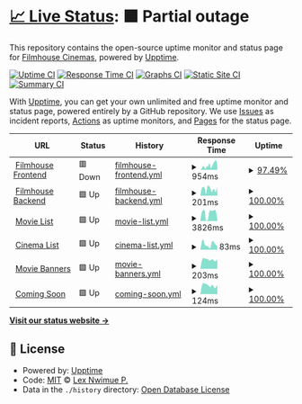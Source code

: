 # [📈 Live Status](https://lexNwimue.github.io/filmhouse-monitor): <!--live status--> **🟧 Partial outage**

This repository contains the open-source uptime monitor and status page for [Filmhouse Cinemas](<[lexnwimue.github.io](https://www.filmhouseng.com/)>), powered by [Upptime](https://github.com/upptime/upptime).

[![Uptime CI](https://github.com/lexNwimue/filmhouse-monitor/workflows/Uptime%20CI/badge.svg)](https://github.com/lexNwimue/filmhouse-monitor/actions?query=workflow%3A%22Uptime+CI%22)
[![Response Time CI](https://github.com/lexNwimue/filmhouse-monitor/workflows/Response%20Time%20CI/badge.svg)](https://github.com/lexNwimue/filmhouse-monitor/actions?query=workflow%3A%22Response+Time+CI%22)
[![Graphs CI](https://github.com/lexNwimue/filmhouse-monitor/workflows/Graphs%20CI/badge.svg)](https://github.com/lexNwimue/filmhouse-monitor/actions?query=workflow%3A%22Graphs+CI%22)
[![Static Site CI](https://github.com/lexNwimue/filmhouse-monitor/workflows/Static%20Site%20CI/badge.svg)](https://github.com/lexNwimue/filmhouse-monitor/actions?query=workflow%3A%22Static+Site+CI%22)
[![Summary CI](https://github.com/lexNwimue/filmhouse-monitor/workflows/Summary%20CI/badge.svg)](https://github.com/lexNwimue/filmhouse-monitor/actions?query=workflow%3A%22Summary+CI%22)

With [Upptime](https://upptime.js.org), you can get your own unlimited and free uptime monitor and status page, powered entirely by a GitHub repository. We use [Issues](https://github.com/lexNwimue/filmhouse-monitor/issues) as incident reports, [Actions](https://github.com/lexNwimue/filmhouse-monitor/actions) as uptime monitors, and [Pages](https://lexNwimue.github.io/filmhouse-monitor) for the status page.

<!--start: status pages-->
<!-- This summary is generated by Upptime (https://github.com/upptime/upptime) -->
<!-- Do not edit this manually, your changes will be overwritten -->
<!-- prettier-ignore -->
| URL | Status | History | Response Time | Uptime |
| --- | ------ | ------- | ------------- | ------ |
| <img alt="" src="https://icons.duckduckgo.com/ip3/www.filmhouseng.com.ico" height="13"> [Filmhouse Frontend](https://www.filmhouseng.com) | 🟥 Down | [filmhouse-frontend.yml](https://github.com/lexNwimue/filmhouse-monitor/commits/HEAD/history/filmhouse-frontend.yml) | <details><summary><img alt="Response time graph" src="./graphs/filmhouse-frontend/response-time-week.png" height="20"> 954ms</summary><br><a href="https://lexNwimue.github.io/filmhouse-monitor/history/filmhouse-frontend"><img alt="Response time 344" src="https://img.shields.io/endpoint?url=https%3A%2F%2Fraw.githubusercontent.com%2FlexNwimue%2Ffilmhouse-monitor%2FHEAD%2Fapi%2Ffilmhouse-frontend%2Fresponse-time.json"></a><br><a href="https://lexNwimue.github.io/filmhouse-monitor/history/filmhouse-frontend"><img alt="24-hour response time 1167" src="https://img.shields.io/endpoint?url=https%3A%2F%2Fraw.githubusercontent.com%2FlexNwimue%2Ffilmhouse-monitor%2FHEAD%2Fapi%2Ffilmhouse-frontend%2Fresponse-time-day.json"></a><br><a href="https://lexNwimue.github.io/filmhouse-monitor/history/filmhouse-frontend"><img alt="7-day response time 954" src="https://img.shields.io/endpoint?url=https%3A%2F%2Fraw.githubusercontent.com%2FlexNwimue%2Ffilmhouse-monitor%2FHEAD%2Fapi%2Ffilmhouse-frontend%2Fresponse-time-week.json"></a><br><a href="https://lexNwimue.github.io/filmhouse-monitor/history/filmhouse-frontend"><img alt="30-day response time 558" src="https://img.shields.io/endpoint?url=https%3A%2F%2Fraw.githubusercontent.com%2FlexNwimue%2Ffilmhouse-monitor%2FHEAD%2Fapi%2Ffilmhouse-frontend%2Fresponse-time-month.json"></a><br><a href="https://lexNwimue.github.io/filmhouse-monitor/history/filmhouse-frontend"><img alt="1-year response time 344" src="https://img.shields.io/endpoint?url=https%3A%2F%2Fraw.githubusercontent.com%2FlexNwimue%2Ffilmhouse-monitor%2FHEAD%2Fapi%2Ffilmhouse-frontend%2Fresponse-time-year.json"></a></details> | <details><summary><a href="https://lexNwimue.github.io/filmhouse-monitor/history/filmhouse-frontend">97.49%</a></summary><a href="https://lexNwimue.github.io/filmhouse-monitor/history/filmhouse-frontend"><img alt="All-time uptime 99.70%" src="https://img.shields.io/endpoint?url=https%3A%2F%2Fraw.githubusercontent.com%2FlexNwimue%2Ffilmhouse-monitor%2FHEAD%2Fapi%2Ffilmhouse-frontend%2Fuptime.json"></a><br><a href="https://lexNwimue.github.io/filmhouse-monitor/history/filmhouse-frontend"><img alt="24-hour uptime 99.99%" src="https://img.shields.io/endpoint?url=https%3A%2F%2Fraw.githubusercontent.com%2FlexNwimue%2Ffilmhouse-monitor%2FHEAD%2Fapi%2Ffilmhouse-frontend%2Fuptime-day.json"></a><br><a href="https://lexNwimue.github.io/filmhouse-monitor/history/filmhouse-frontend"><img alt="7-day uptime 97.49%" src="https://img.shields.io/endpoint?url=https%3A%2F%2Fraw.githubusercontent.com%2FlexNwimue%2Ffilmhouse-monitor%2FHEAD%2Fapi%2Ffilmhouse-frontend%2Fuptime-week.json"></a><br><a href="https://lexNwimue.github.io/filmhouse-monitor/history/filmhouse-frontend"><img alt="30-day uptime 99.42%" src="https://img.shields.io/endpoint?url=https%3A%2F%2Fraw.githubusercontent.com%2FlexNwimue%2Ffilmhouse-monitor%2FHEAD%2Fapi%2Ffilmhouse-frontend%2Fuptime-month.json"></a><br><a href="https://lexNwimue.github.io/filmhouse-monitor/history/filmhouse-frontend"><img alt="1-year uptime 99.70%" src="https://img.shields.io/endpoint?url=https%3A%2F%2Fraw.githubusercontent.com%2FlexNwimue%2Ffilmhouse-monitor%2FHEAD%2Fapi%2Ffilmhouse-frontend%2Fuptime-year.json"></a></details>
| <img alt="" src="https://icons.duckduckgo.com/ip3/fh-api.filmhouseng.com.ico" height="13"> [Filmhouse Backend](https://fh-api.filmhouseng.com) | 🟩 Up | [filmhouse-backend.yml](https://github.com/lexNwimue/filmhouse-monitor/commits/HEAD/history/filmhouse-backend.yml) | <details><summary><img alt="Response time graph" src="./graphs/filmhouse-backend/response-time-week.png" height="20"> 201ms</summary><br><a href="https://lexNwimue.github.io/filmhouse-monitor/history/filmhouse-backend"><img alt="Response time 201" src="https://img.shields.io/endpoint?url=https%3A%2F%2Fraw.githubusercontent.com%2FlexNwimue%2Ffilmhouse-monitor%2FHEAD%2Fapi%2Ffilmhouse-backend%2Fresponse-time.json"></a><br><a href="https://lexNwimue.github.io/filmhouse-monitor/history/filmhouse-backend"><img alt="24-hour response time 251" src="https://img.shields.io/endpoint?url=https%3A%2F%2Fraw.githubusercontent.com%2FlexNwimue%2Ffilmhouse-monitor%2FHEAD%2Fapi%2Ffilmhouse-backend%2Fresponse-time-day.json"></a><br><a href="https://lexNwimue.github.io/filmhouse-monitor/history/filmhouse-backend"><img alt="7-day response time 201" src="https://img.shields.io/endpoint?url=https%3A%2F%2Fraw.githubusercontent.com%2FlexNwimue%2Ffilmhouse-monitor%2FHEAD%2Fapi%2Ffilmhouse-backend%2Fresponse-time-week.json"></a><br><a href="https://lexNwimue.github.io/filmhouse-monitor/history/filmhouse-backend"><img alt="30-day response time 228" src="https://img.shields.io/endpoint?url=https%3A%2F%2Fraw.githubusercontent.com%2FlexNwimue%2Ffilmhouse-monitor%2FHEAD%2Fapi%2Ffilmhouse-backend%2Fresponse-time-month.json"></a><br><a href="https://lexNwimue.github.io/filmhouse-monitor/history/filmhouse-backend"><img alt="1-year response time 201" src="https://img.shields.io/endpoint?url=https%3A%2F%2Fraw.githubusercontent.com%2FlexNwimue%2Ffilmhouse-monitor%2FHEAD%2Fapi%2Ffilmhouse-backend%2Fresponse-time-year.json"></a></details> | <details><summary><a href="https://lexNwimue.github.io/filmhouse-monitor/history/filmhouse-backend">100.00%</a></summary><a href="https://lexNwimue.github.io/filmhouse-monitor/history/filmhouse-backend"><img alt="All-time uptime 99.75%" src="https://img.shields.io/endpoint?url=https%3A%2F%2Fraw.githubusercontent.com%2FlexNwimue%2Ffilmhouse-monitor%2FHEAD%2Fapi%2Ffilmhouse-backend%2Fuptime.json"></a><br><a href="https://lexNwimue.github.io/filmhouse-monitor/history/filmhouse-backend"><img alt="24-hour uptime 100.00%" src="https://img.shields.io/endpoint?url=https%3A%2F%2Fraw.githubusercontent.com%2FlexNwimue%2Ffilmhouse-monitor%2FHEAD%2Fapi%2Ffilmhouse-backend%2Fuptime-day.json"></a><br><a href="https://lexNwimue.github.io/filmhouse-monitor/history/filmhouse-backend"><img alt="7-day uptime 100.00%" src="https://img.shields.io/endpoint?url=https%3A%2F%2Fraw.githubusercontent.com%2FlexNwimue%2Ffilmhouse-monitor%2FHEAD%2Fapi%2Ffilmhouse-backend%2Fuptime-week.json"></a><br><a href="https://lexNwimue.github.io/filmhouse-monitor/history/filmhouse-backend"><img alt="30-day uptime 100.00%" src="https://img.shields.io/endpoint?url=https%3A%2F%2Fraw.githubusercontent.com%2FlexNwimue%2Ffilmhouse-monitor%2FHEAD%2Fapi%2Ffilmhouse-backend%2Fuptime-month.json"></a><br><a href="https://lexNwimue.github.io/filmhouse-monitor/history/filmhouse-backend"><img alt="1-year uptime 99.75%" src="https://img.shields.io/endpoint?url=https%3A%2F%2Fraw.githubusercontent.com%2FlexNwimue%2Ffilmhouse-monitor%2FHEAD%2Fapi%2Ffilmhouse-backend%2Fuptime-year.json"></a></details>
| <img alt="" src="https://icons.duckduckgo.com/ip3/fh-api.filmhouseng.com.ico" height="13"> [Movie List](https://fh-api.filmhouseng.com/movie/new-list?cinema_id=12&start_date=2023-10-07&end_date=2023-10-07&platform=WEB) | 🟩 Up | [movie-list.yml](https://github.com/lexNwimue/filmhouse-monitor/commits/HEAD/history/movie-list.yml) | <details><summary><img alt="Response time graph" src="./graphs/movie-list/response-time-week.png" height="20"> 3826ms</summary><br><a href="https://lexNwimue.github.io/filmhouse-monitor/history/movie-list"><img alt="Response time 1161" src="https://img.shields.io/endpoint?url=https%3A%2F%2Fraw.githubusercontent.com%2FlexNwimue%2Ffilmhouse-monitor%2FHEAD%2Fapi%2Fmovie-list%2Fresponse-time.json"></a><br><a href="https://lexNwimue.github.io/filmhouse-monitor/history/movie-list"><img alt="24-hour response time 519" src="https://img.shields.io/endpoint?url=https%3A%2F%2Fraw.githubusercontent.com%2FlexNwimue%2Ffilmhouse-monitor%2FHEAD%2Fapi%2Fmovie-list%2Fresponse-time-day.json"></a><br><a href="https://lexNwimue.github.io/filmhouse-monitor/history/movie-list"><img alt="7-day response time 3826" src="https://img.shields.io/endpoint?url=https%3A%2F%2Fraw.githubusercontent.com%2FlexNwimue%2Ffilmhouse-monitor%2FHEAD%2Fapi%2Fmovie-list%2Fresponse-time-week.json"></a><br><a href="https://lexNwimue.github.io/filmhouse-monitor/history/movie-list"><img alt="30-day response time 1494" src="https://img.shields.io/endpoint?url=https%3A%2F%2Fraw.githubusercontent.com%2FlexNwimue%2Ffilmhouse-monitor%2FHEAD%2Fapi%2Fmovie-list%2Fresponse-time-month.json"></a><br><a href="https://lexNwimue.github.io/filmhouse-monitor/history/movie-list"><img alt="1-year response time 1161" src="https://img.shields.io/endpoint?url=https%3A%2F%2Fraw.githubusercontent.com%2FlexNwimue%2Ffilmhouse-monitor%2FHEAD%2Fapi%2Fmovie-list%2Fresponse-time-year.json"></a></details> | <details><summary><a href="https://lexNwimue.github.io/filmhouse-monitor/history/movie-list">100.00%</a></summary><a href="https://lexNwimue.github.io/filmhouse-monitor/history/movie-list"><img alt="All-time uptime 99.52%" src="https://img.shields.io/endpoint?url=https%3A%2F%2Fraw.githubusercontent.com%2FlexNwimue%2Ffilmhouse-monitor%2FHEAD%2Fapi%2Fmovie-list%2Fuptime.json"></a><br><a href="https://lexNwimue.github.io/filmhouse-monitor/history/movie-list"><img alt="24-hour uptime 100.00%" src="https://img.shields.io/endpoint?url=https%3A%2F%2Fraw.githubusercontent.com%2FlexNwimue%2Ffilmhouse-monitor%2FHEAD%2Fapi%2Fmovie-list%2Fuptime-day.json"></a><br><a href="https://lexNwimue.github.io/filmhouse-monitor/history/movie-list"><img alt="7-day uptime 100.00%" src="https://img.shields.io/endpoint?url=https%3A%2F%2Fraw.githubusercontent.com%2FlexNwimue%2Ffilmhouse-monitor%2FHEAD%2Fapi%2Fmovie-list%2Fuptime-week.json"></a><br><a href="https://lexNwimue.github.io/filmhouse-monitor/history/movie-list"><img alt="30-day uptime 100.00%" src="https://img.shields.io/endpoint?url=https%3A%2F%2Fraw.githubusercontent.com%2FlexNwimue%2Ffilmhouse-monitor%2FHEAD%2Fapi%2Fmovie-list%2Fuptime-month.json"></a><br><a href="https://lexNwimue.github.io/filmhouse-monitor/history/movie-list"><img alt="1-year uptime 99.52%" src="https://img.shields.io/endpoint?url=https%3A%2F%2Fraw.githubusercontent.com%2FlexNwimue%2Ffilmhouse-monitor%2FHEAD%2Fapi%2Fmovie-list%2Fuptime-year.json"></a></details>
| <img alt="" src="https://icons.duckduckgo.com/ip3/fh-api.filmhouseng.com.ico" height="13"> [Cinema List](https://fh-api.filmhouseng.com/cinema) | 🟩 Up | [cinema-list.yml](https://github.com/lexNwimue/filmhouse-monitor/commits/HEAD/history/cinema-list.yml) | <details><summary><img alt="Response time graph" src="./graphs/cinema-list/response-time-week.png" height="20"> 83ms</summary><br><a href="https://lexNwimue.github.io/filmhouse-monitor/history/cinema-list"><img alt="Response time 70" src="https://img.shields.io/endpoint?url=https%3A%2F%2Fraw.githubusercontent.com%2FlexNwimue%2Ffilmhouse-monitor%2FHEAD%2Fapi%2Fcinema-list%2Fresponse-time.json"></a><br><a href="https://lexNwimue.github.io/filmhouse-monitor/history/cinema-list"><img alt="24-hour response time 51" src="https://img.shields.io/endpoint?url=https%3A%2F%2Fraw.githubusercontent.com%2FlexNwimue%2Ffilmhouse-monitor%2FHEAD%2Fapi%2Fcinema-list%2Fresponse-time-day.json"></a><br><a href="https://lexNwimue.github.io/filmhouse-monitor/history/cinema-list"><img alt="7-day response time 83" src="https://img.shields.io/endpoint?url=https%3A%2F%2Fraw.githubusercontent.com%2FlexNwimue%2Ffilmhouse-monitor%2FHEAD%2Fapi%2Fcinema-list%2Fresponse-time-week.json"></a><br><a href="https://lexNwimue.github.io/filmhouse-monitor/history/cinema-list"><img alt="30-day response time 83" src="https://img.shields.io/endpoint?url=https%3A%2F%2Fraw.githubusercontent.com%2FlexNwimue%2Ffilmhouse-monitor%2FHEAD%2Fapi%2Fcinema-list%2Fresponse-time-month.json"></a><br><a href="https://lexNwimue.github.io/filmhouse-monitor/history/cinema-list"><img alt="1-year response time 70" src="https://img.shields.io/endpoint?url=https%3A%2F%2Fraw.githubusercontent.com%2FlexNwimue%2Ffilmhouse-monitor%2FHEAD%2Fapi%2Fcinema-list%2Fresponse-time-year.json"></a></details> | <details><summary><a href="https://lexNwimue.github.io/filmhouse-monitor/history/cinema-list">100.00%</a></summary><a href="https://lexNwimue.github.io/filmhouse-monitor/history/cinema-list"><img alt="All-time uptime 99.72%" src="https://img.shields.io/endpoint?url=https%3A%2F%2Fraw.githubusercontent.com%2FlexNwimue%2Ffilmhouse-monitor%2FHEAD%2Fapi%2Fcinema-list%2Fuptime.json"></a><br><a href="https://lexNwimue.github.io/filmhouse-monitor/history/cinema-list"><img alt="24-hour uptime 100.00%" src="https://img.shields.io/endpoint?url=https%3A%2F%2Fraw.githubusercontent.com%2FlexNwimue%2Ffilmhouse-monitor%2FHEAD%2Fapi%2Fcinema-list%2Fuptime-day.json"></a><br><a href="https://lexNwimue.github.io/filmhouse-monitor/history/cinema-list"><img alt="7-day uptime 100.00%" src="https://img.shields.io/endpoint?url=https%3A%2F%2Fraw.githubusercontent.com%2FlexNwimue%2Ffilmhouse-monitor%2FHEAD%2Fapi%2Fcinema-list%2Fuptime-week.json"></a><br><a href="https://lexNwimue.github.io/filmhouse-monitor/history/cinema-list"><img alt="30-day uptime 100.00%" src="https://img.shields.io/endpoint?url=https%3A%2F%2Fraw.githubusercontent.com%2FlexNwimue%2Ffilmhouse-monitor%2FHEAD%2Fapi%2Fcinema-list%2Fuptime-month.json"></a><br><a href="https://lexNwimue.github.io/filmhouse-monitor/history/cinema-list"><img alt="1-year uptime 99.72%" src="https://img.shields.io/endpoint?url=https%3A%2F%2Fraw.githubusercontent.com%2FlexNwimue%2Ffilmhouse-monitor%2FHEAD%2Fapi%2Fcinema-list%2Fuptime-year.json"></a></details>
| <img alt="" src="https://icons.duckduckgo.com/ip3/fh-api.filmhouseng.com.ico" height="13"> [Movie Banners](https://fh-api.filmhouseng.com/movie/movie-banners?platform=WEB) | 🟩 Up | [movie-banners.yml](https://github.com/lexNwimue/filmhouse-monitor/commits/HEAD/history/movie-banners.yml) | <details><summary><img alt="Response time graph" src="./graphs/movie-banners/response-time-week.png" height="20"> 203ms</summary><br><a href="https://lexNwimue.github.io/filmhouse-monitor/history/movie-banners"><img alt="Response time 429" src="https://img.shields.io/endpoint?url=https%3A%2F%2Fraw.githubusercontent.com%2FlexNwimue%2Ffilmhouse-monitor%2FHEAD%2Fapi%2Fmovie-banners%2Fresponse-time.json"></a><br><a href="https://lexNwimue.github.io/filmhouse-monitor/history/movie-banners"><img alt="24-hour response time 206" src="https://img.shields.io/endpoint?url=https%3A%2F%2Fraw.githubusercontent.com%2FlexNwimue%2Ffilmhouse-monitor%2FHEAD%2Fapi%2Fmovie-banners%2Fresponse-time-day.json"></a><br><a href="https://lexNwimue.github.io/filmhouse-monitor/history/movie-banners"><img alt="7-day response time 203" src="https://img.shields.io/endpoint?url=https%3A%2F%2Fraw.githubusercontent.com%2FlexNwimue%2Ffilmhouse-monitor%2FHEAD%2Fapi%2Fmovie-banners%2Fresponse-time-week.json"></a><br><a href="https://lexNwimue.github.io/filmhouse-monitor/history/movie-banners"><img alt="30-day response time 349" src="https://img.shields.io/endpoint?url=https%3A%2F%2Fraw.githubusercontent.com%2FlexNwimue%2Ffilmhouse-monitor%2FHEAD%2Fapi%2Fmovie-banners%2Fresponse-time-month.json"></a><br><a href="https://lexNwimue.github.io/filmhouse-monitor/history/movie-banners"><img alt="1-year response time 429" src="https://img.shields.io/endpoint?url=https%3A%2F%2Fraw.githubusercontent.com%2FlexNwimue%2Ffilmhouse-monitor%2FHEAD%2Fapi%2Fmovie-banners%2Fresponse-time-year.json"></a></details> | <details><summary><a href="https://lexNwimue.github.io/filmhouse-monitor/history/movie-banners">100.00%</a></summary><a href="https://lexNwimue.github.io/filmhouse-monitor/history/movie-banners"><img alt="All-time uptime 99.69%" src="https://img.shields.io/endpoint?url=https%3A%2F%2Fraw.githubusercontent.com%2FlexNwimue%2Ffilmhouse-monitor%2FHEAD%2Fapi%2Fmovie-banners%2Fuptime.json"></a><br><a href="https://lexNwimue.github.io/filmhouse-monitor/history/movie-banners"><img alt="24-hour uptime 100.00%" src="https://img.shields.io/endpoint?url=https%3A%2F%2Fraw.githubusercontent.com%2FlexNwimue%2Ffilmhouse-monitor%2FHEAD%2Fapi%2Fmovie-banners%2Fuptime-day.json"></a><br><a href="https://lexNwimue.github.io/filmhouse-monitor/history/movie-banners"><img alt="7-day uptime 100.00%" src="https://img.shields.io/endpoint?url=https%3A%2F%2Fraw.githubusercontent.com%2FlexNwimue%2Ffilmhouse-monitor%2FHEAD%2Fapi%2Fmovie-banners%2Fuptime-week.json"></a><br><a href="https://lexNwimue.github.io/filmhouse-monitor/history/movie-banners"><img alt="30-day uptime 100.00%" src="https://img.shields.io/endpoint?url=https%3A%2F%2Fraw.githubusercontent.com%2FlexNwimue%2Ffilmhouse-monitor%2FHEAD%2Fapi%2Fmovie-banners%2Fuptime-month.json"></a><br><a href="https://lexNwimue.github.io/filmhouse-monitor/history/movie-banners"><img alt="1-year uptime 99.69%" src="https://img.shields.io/endpoint?url=https%3A%2F%2Fraw.githubusercontent.com%2FlexNwimue%2Ffilmhouse-monitor%2FHEAD%2Fapi%2Fmovie-banners%2Fuptime-year.json"></a></details>
| <img alt="" src="https://icons.duckduckgo.com/ip3/fh-api.filmhouseng.com.ico" height="13"> [Coming Soon](https://fh-api.filmhouseng.com/movie/new-coming-soon?platform=WEB) | 🟩 Up | [coming-soon.yml](https://github.com/lexNwimue/filmhouse-monitor/commits/HEAD/history/coming-soon.yml) | <details><summary><img alt="Response time graph" src="./graphs/coming-soon/response-time-week.png" height="20"> 124ms</summary><br><a href="https://lexNwimue.github.io/filmhouse-monitor/history/coming-soon"><img alt="Response time 177" src="https://img.shields.io/endpoint?url=https%3A%2F%2Fraw.githubusercontent.com%2FlexNwimue%2Ffilmhouse-monitor%2FHEAD%2Fapi%2Fcoming-soon%2Fresponse-time.json"></a><br><a href="https://lexNwimue.github.io/filmhouse-monitor/history/coming-soon"><img alt="24-hour response time 129" src="https://img.shields.io/endpoint?url=https%3A%2F%2Fraw.githubusercontent.com%2FlexNwimue%2Ffilmhouse-monitor%2FHEAD%2Fapi%2Fcoming-soon%2Fresponse-time-day.json"></a><br><a href="https://lexNwimue.github.io/filmhouse-monitor/history/coming-soon"><img alt="7-day response time 124" src="https://img.shields.io/endpoint?url=https%3A%2F%2Fraw.githubusercontent.com%2FlexNwimue%2Ffilmhouse-monitor%2FHEAD%2Fapi%2Fcoming-soon%2Fresponse-time-week.json"></a><br><a href="https://lexNwimue.github.io/filmhouse-monitor/history/coming-soon"><img alt="30-day response time 131" src="https://img.shields.io/endpoint?url=https%3A%2F%2Fraw.githubusercontent.com%2FlexNwimue%2Ffilmhouse-monitor%2FHEAD%2Fapi%2Fcoming-soon%2Fresponse-time-month.json"></a><br><a href="https://lexNwimue.github.io/filmhouse-monitor/history/coming-soon"><img alt="1-year response time 177" src="https://img.shields.io/endpoint?url=https%3A%2F%2Fraw.githubusercontent.com%2FlexNwimue%2Ffilmhouse-monitor%2FHEAD%2Fapi%2Fcoming-soon%2Fresponse-time-year.json"></a></details> | <details><summary><a href="https://lexNwimue.github.io/filmhouse-monitor/history/coming-soon">100.00%</a></summary><a href="https://lexNwimue.github.io/filmhouse-monitor/history/coming-soon"><img alt="All-time uptime 99.67%" src="https://img.shields.io/endpoint?url=https%3A%2F%2Fraw.githubusercontent.com%2FlexNwimue%2Ffilmhouse-monitor%2FHEAD%2Fapi%2Fcoming-soon%2Fuptime.json"></a><br><a href="https://lexNwimue.github.io/filmhouse-monitor/history/coming-soon"><img alt="24-hour uptime 100.00%" src="https://img.shields.io/endpoint?url=https%3A%2F%2Fraw.githubusercontent.com%2FlexNwimue%2Ffilmhouse-monitor%2FHEAD%2Fapi%2Fcoming-soon%2Fuptime-day.json"></a><br><a href="https://lexNwimue.github.io/filmhouse-monitor/history/coming-soon"><img alt="7-day uptime 100.00%" src="https://img.shields.io/endpoint?url=https%3A%2F%2Fraw.githubusercontent.com%2FlexNwimue%2Ffilmhouse-monitor%2FHEAD%2Fapi%2Fcoming-soon%2Fuptime-week.json"></a><br><a href="https://lexNwimue.github.io/filmhouse-monitor/history/coming-soon"><img alt="30-day uptime 100.00%" src="https://img.shields.io/endpoint?url=https%3A%2F%2Fraw.githubusercontent.com%2FlexNwimue%2Ffilmhouse-monitor%2FHEAD%2Fapi%2Fcoming-soon%2Fuptime-month.json"></a><br><a href="https://lexNwimue.github.io/filmhouse-monitor/history/coming-soon"><img alt="1-year uptime 99.67%" src="https://img.shields.io/endpoint?url=https%3A%2F%2Fraw.githubusercontent.com%2FlexNwimue%2Ffilmhouse-monitor%2FHEAD%2Fapi%2Fcoming-soon%2Fuptime-year.json"></a></details>

<!--end: status pages-->

[**Visit our status website →**](https://lexNwimue.github.io/filmhouse-monitor)

## 📄 License

- Powered by: [Upptime](https://github.com/upptime/upptime)
- Code: [MIT](./LICENSE) © [Lex Nwimue P.](lexnwimue.github.io)
- Data in the `./history` directory: [Open Database License](https://opendatacommons.org/licenses/odbl/1-0/)
